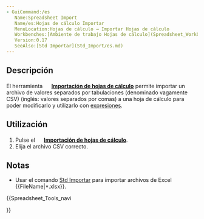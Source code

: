 ```yaml
---
- GuiCommand:/es
   Name:Spreadsheet Import
   Name/es:Hojas de cálculo Importar
   MenuLocation:Hojas de cálculo → Importar Hojas de cálculo
   Workbenches:[Ambiente de trabajo Hojas de cálculo](Spreadsheet_Workbench/es.md)
   Version:0.17
   SeeAlso:[Std Importar](Std_Import/es.md)
---
```



</div>

## Descripción

El herramienta **<img src=images/Spreadsheet_Import.svg style="width:16px"> [Importación de hojas de cálculo](Spreadsheet_Import/es.md)** permite importar un archivo de valores separados por tabulaciones (denominado vagamente CSV) (inglés: valores separados por comas) a una hoja de cálculo para poder modificarlo y utilizarlo con [expresiones](expressions/es.md).

## Utilización

1.  Pulse el **<img src=images/Spreadsheet_Import.svg style="width:16px"> [Importación de hojas de cálculo](Spreadsheet_Import/es.md)**.
2.  Elija el archivo CSV correcto.

## Notas

-   Usar el comando [Std Importar](Std_Import/es.md) para importar archivos de Excel {{FileName|*.xlsx}}.





{{Spreadsheet_Tools_navi

}} 
